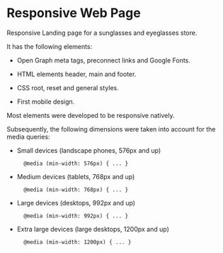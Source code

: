 # Responsive Web Page #

Responsive Landing page for a sunglasses and eyeglasses store.

It has the following elements:

* Open Graph meta tags, preconnect links and Google Fonts.

* HTML elements header, main and footer.

* CSS root, reset and general styles.

* First mobile design.

Most elements were developed to be responsive natively.

Subsequently, the following dimensions were taken into account for the media queries:

* Small devices (landscape phones, 576px and up)

        @media (min-width: 576px) { ... }

* Medium devices (tablets, 768px and up)
        
        @media (min-width: 768px) { ... }

* Large devices (desktops, 992px and up)

        @media (min-width: 992px) { ... }

* Extra large devices (large desktops, 1200px and up)

        @media (min-width: 1200px) { ... }